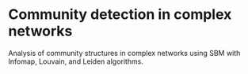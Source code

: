 # Community detection in complex networks
Analysis of community structures in complex networks using SBM with Infomap, Louvain, and Leiden algorithms.
